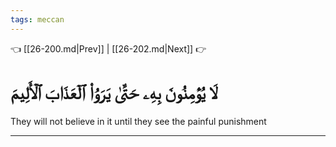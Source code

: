 ```yaml
---
tags: meccan
---
```


👈 [[26-200.md|Prev]] | [[26-202.md|Next]] 👉

# لَا يُؤۡمِنُونَ بِهِۦ حَتَّىٰ يَرَوُاْ ٱلۡعَذَابَ ٱلۡأَلِيمَ

They will not believe in it until they see the painful punishment

---

